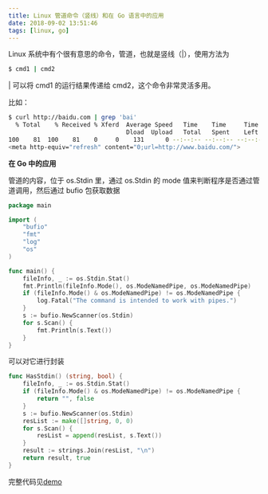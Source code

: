 ```yaml
---
title: Linux 管道命令（竖线）和在 Go 语言中的应用
date: 2018-09-02 13:51:46
tags: [linux, go]
---
```


Linux 系统中有个很有意思的命令，管道，也就是竖线（|），使用方法为
<!-- more --><!-- toc -->
```bash
$ cmd1 | cmd2
```

| 可以将 cmd1 的运行结果传递给 cmd2，这个命令非常灵活多用。

比如：

```bash
$ curl http://baidu.com | grep 'bai'
  % Total    % Received % Xferd  Average Speed   Time    Time     Time  Current
                                 Dload  Upload   Total   Spent    Left  Speed
100    81  100    81    0     0    131      0 --:--:-- --:--:-- --:--:--   131
<meta http-equiv="refresh" content="0;url=http://www.baidu.com/">
```

**在 Go 中的应用**

管道的内容，位于 os.Stdin 里，通过 os.Stdin 的 mode 值来判断程序是否通过管道调用，然后通过 bufio 包获取数据

```go
package main

import (
    "bufio"
    "fmt"
    "log"
    "os"
)

func main() {
    fileInfo, _ := os.Stdin.Stat()
    fmt.Println(fileInfo.Mode(), os.ModeNamedPipe, os.ModeNamedPipe)
    if (fileInfo.Mode() & os.ModeNamedPipe) != os.ModeNamedPipe {
        log.Fatal("The command is intended to work with pipes.")
    }
    s := bufio.NewScanner(os.Stdin)
    for s.Scan() {
        fmt.Println(s.Text())
    }
}
```

可以对它进行封装

```go
func HasStdin() (string, bool) {
    fileInfo, _ := os.Stdin.Stat()
    if (fileInfo.Mode() & os.ModeNamedPipe) != os.ModeNamedPipe {
        return "", false
    }
    s := bufio.NewScanner(os.Stdin)
    resList := make([]string, 0, 0)
    for s.Scan() {
        resList = append(resList, s.Text())
    }
    result := strings.Join(resList, "\n")
    return result, true
}
```

完整代码见[demo](https://github.com/wxnacy/study/blob/master/goland/src/args/stdin.go)
